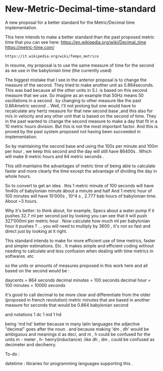 # New-Metric-Decimal-time-standard
A new proposal for a better standard for the Metric/Decimal time implementation.

This here intends to make a better standard than the past proposed metric time
that you can see here:
	https://en.wikipedia.org/wiki/Decimal_time
	https://metric-time.com/

	https://it.wikipedia.org/wiki/Tempo_metrico

In resume,  my proposal is to use the same measure of time for the second as we use in the babylonian time (the currently used)

The biggest mistake that I see in the anterior proposal is to change the measure of the second. They tried to make another unit as 0.864seconds. This was bad because all the other units in S.I.  is based on this second measure that we use. 
So imagine as an example that 50Hz means 50 oscillations in a second . by changing to other measure like the past 0.864metric second .. Well, I'll not prolong but one would have to recalculate any hertz measure for that new second base ,and this also for m/s in velocity and any other unit that is based on the second of time.
They in the past wanted to change the second measure to make a day that fit in a 10 metric hours division. But this is not the most important factor. And this is proved by the past system proposed not having been succeeded in implementation.

So by maintaining the second base and using the 100s per minute and 100m per hour , we keep this second and the day will still have 86400s . Which will make 8 metric hours and 64 metric seconds .

This still maintains the advantages of metric time of being able to calculate faster and more clearly the time except the advantage of dividing the day in whole hours. 

So to convert to get an idea . 
this 1 metric minute of 100 seconds will have 1m40s of babylonian minute ãbout a minute and half
And 1 metric hour of 100 minutes will have 10’000s , 10^4 s , 2.777 bab hours of babylonian time.
About ~3 hours.


Why it's better:
 to think about, for example, Specs about a water pump if it pushes 32.7 ml per second just by looking you can see that it will push 327’000ml per metric hour . Now calculate how much ml per babylonian hour it pushes ? … you will need to multiply by 3600 , it's not so fast and direct just by looking at it right.

This standard intends to make for more efficient use of time metrics, faster and simpler estimations. Etc . It makes simple and efficient coding without needing to calculate and less confusion when dealing with time metrics in softwares. etc


so the units or amounts of measures proposed in this work here and all based on the second would be :

daycents = 864 seconds
decimal minutes = 100 seconds
decimal hour = 100 minutes = 10000 seconds

it's good to call decimal to be more clear and differentiate from the older (proposed in french revolution) metric minutes that are based in another measure for seconds that would be 0.864 babylonian second

and notations
1 dc
1 md
1 hd

being 'md hd' better because in many latin languages the adjective "decimal" goes after the noun . and because making	'dm , dh' would be ambiguous and meanings d as deci, and m , h could be confused for the units m - meter , h- henry(inductance) .like dh , dm , could be confused as decimeter and decihenry.


To-do : 

datetime : libraries for programming languages supporting this .
